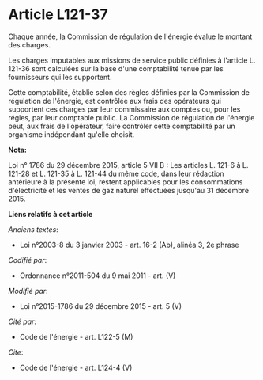 # Article L121-37

Chaque année, la Commission de régulation de l'énergie évalue le montant des charges. 

Les charges imputables aux missions de service public définies à l'article L. 121-36 sont calculées sur la base d'une
comptabilité tenue par les fournisseurs qui les supportent. 

Cette comptabilité, établie selon des règles définies par la Commission de régulation de l'énergie, est contrôlée aux frais
des opérateurs qui supportent ces charges par leur commissaire aux comptes ou, pour les régies, par leur comptable public. La
Commission de régulation de l'énergie peut, aux frais de l'opérateur, faire contrôler cette comptabilité par un organisme
indépendant qu'elle choisit.

**Nota:**

Loi n° 1786 du 29 décembre 2015, article 5 VII B : Les articles L. 121-6 à L. 121-28 et L. 121-35 à L. 121-44 du même code,
dans leur rédaction antérieure à la présente loi, restent applicables pour les consommations d'électricité et les ventes de
gaz naturel effectuées jusqu'au 31 décembre 2015.

**Liens relatifs à cet article**

_Anciens textes_:

  - Loi n°2003-8 du 3 janvier 2003 - art. 16-2 (Ab), alinéa 3, 2e phrase

_Codifié par_:

  - Ordonnance n°2011-504 du 9 mai 2011 - art. (V)

_Modifié par_:

  - Loi n°2015-1786 du 29 décembre 2015 - art. 5 (V)

_Cité par_:

  - Code de l'énergie - art. L122-5 (M)

_Cite_:

  - Code de l'énergie - art. L124-4 (V)
